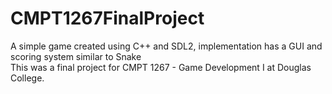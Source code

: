 # CMPT1267FinalProject

A simple game created using C++ and SDL2, implementation has a GUI and scoring system similar to Snake  
This was a final project for CMPT 1267 - Game Development I at Douglas College. 
